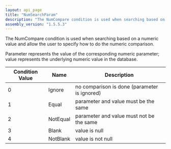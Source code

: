 ```yaml
---
layout: api_page
title: "NumSearchParam"
description: "The NumCompare condition is used when searching based on a numeric value and allow the user to specify how to do the numeric comparison"
assembly_version: "1.5.5.3"
---
```



The NumCompare condition is used when searching based on a numeric value and allow the user to specify how to do the numeric comparison.

Parameter represents the value of the corresponding numeric parameter; value represents the underlying numeric value in the database.

| Condition Value | Name | Description |
| --------------- | ---- | ----------- |
| 0 | Ignore | no comparison is done (parameter is ignored)
| 1 | Equal | parameter and value must be the same
| 2 | NotEqual | parameter and value must not be the same
| 3 | Blank | value is null
| 4 | NotBlank | value is not null

